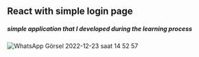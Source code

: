 ## React with simple login page 
 ##### simple application that I developed during the learning process
 
 ![WhatsApp Görsel 2022-12-23 saat 14 52 57](https://user-images.githubusercontent.com/102406546/209332095-66ff95ce-7399-4c3e-8162-ece6094f1dee.jpg)

